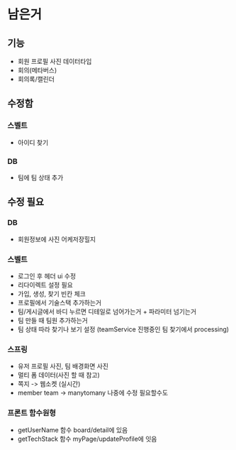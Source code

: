 # 남은거
## 기능
* 회원 프로필 사진 데이터타입
* 회의(메타버스)
* 회의록/캘린더

## 수정함
### 스벨트
* 아이디 찾기
### DB
* 팀에 팀 상태 추가

## 수정 필요
### DB
* 회원정보에 사진 어케저장힐지
### 스벨트
* 로그인 후 헤더 ui 수정
* 리다이렉트 설정 필요
* 가입, 생성, 찾기 빈칸 체크
* 프로필에서 기술스택 추가하는거
* 팀/게시글에서 바디 누르면 디테일로 넘어가는거 + 파라미터 넘기는거
* 팀 만들 때 팀원 추가하는거
* 팀 상태 따라 찾기나 보기 설정 (teamService 진행중인 팀 찾기에서 processing)
### 스프링
* 유저 프로필 사진, 팀 배경화면 사진
* 멀티 폼 데이터(사진 할 때 참고)
* 쪽지 -> 웹소켓 (실시간)
* member team -> manytomany 나중에 수정 필요할수도

### 프론트 함수원형
* getUserName 함수 board/detail에 있음
* getTechStack 함수 myPage/updateProfile에 잇음